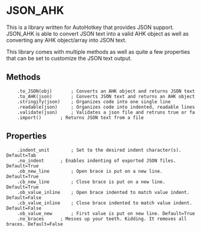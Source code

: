 # JSON_AHK
This is a library written for AutoHotkey that provides JSON support.
JSON_AHK is able to convert JSON text into a valid AHK object as well as converting any AHK object/array into JSON text.

This library comes with multiple methods as well as quite a few properties that can be set to customize the JSON text output.

## Methods  
```AutoHotkey
	.to_JSON(obj)		; Converts an AHK object and returns JSON text  
	.to_AHK(json)		; Converts JSON text and returns an AHK object  
	.stringify(json)	; Organizes code into one single line  
	.readable(json)		; Organizes code into indented, readable lines  
	.validate(json)		; Validates a json file and retruns true or fa  
	.import()		; Returns JSON text from a file  
```

## Properties  
```AutoHotkey
	.indent_unit		; Set to the desired indent character(s). Default=Tab  
	.no_indent		; Enables indenting of exported JSON files. Default=True  
	.ob_new_line		; Open brace is put on a new line. Default=True  
	.cb_new_line		; Close brace is put on a new line. Default=True  
	.ob_value_inline	; Open brace indented to match value indent. Default=False  
	.cb_value_inline	; Close brace indented to match value indent. Default=False  
	.ob_value_new		; First value is put on new line. Default=True  
	.no_braces		; Messes up your teeth. Kidding. It removes all braces. Default=False  
```

